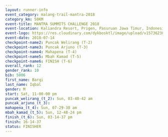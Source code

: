 ```yaml
---
layout: runner-info 
event_category: malang-trail-mantra-2018 
category_km: 50KM 
event-title: MANTRA SUMMITS CHALLENGE 2018 
event-location: Kaliandra Resort, Prigen, Pasuruan Jawa Timur, Indonesia 
event-logo: https://res.cloudinary.com/dykbosktl/image/upload/v1573623800/Logo/mantra-hiam_fujkqd.png 
event-date: 2018-07-14 
checkpoint-name2: Puncak Welirang (T-2) 
checkpoint-name3: Puncak Arjuno (T-3) 
checkpoint-name4: Mahapena (T-4) 
checkpoint-name5: Mbah Kamad (T-5) 
checkpoint-name6: FINISH (T-6) 
overall_rank: 12
gender_rank: 10
bib: 5006
first_name: Barqi
last_name: Iqbal
gender: M
start: Sat, 11-00-00 pm
puncak_welirang_(t_2): Sun, 03-40-42 am
puncak_arjuno_(t_3): 
mahapena_(t_4): Sun, 07-29-38 am
mbah_kamad_(t_5): Sun, 12-48-24 pm
finish_(t_6): Sun, 03-14-37 pm
finish: 16-14-37
status: FINISHER
---
```

